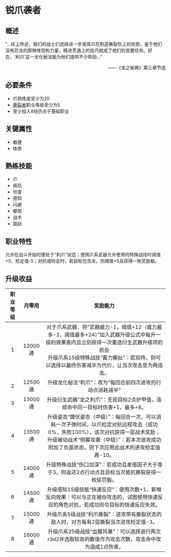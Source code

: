 # 锐爪袭者

## 概述

“…综上所述，我们的战士们选择进一步发挥爪在制造撕裂伤上的优势。鉴于他们没有巨龙的那种体型和力量，精进贯通上的技巧就成了他们的首要任务。好在，‘利爪’这一龙化秘法能为他们提供不少帮助…”
<div align="right">——《龙之秘典》第三章节选</div>

## 必要条件

* 爪熟练度至少为20
* <a href="../dilacerater" target="_blank">撕裂者</a>职业等级至少为5
* 至少投入8经历点于基础职业

## 关键属性

* 敏捷
* 体质

## 熟练技能

* 爪
* 抵抗
* 侦查
* 感知
* 闪避
* 攀爬
* 战术
* 跳跃
  
## 职业特性

允许在战斗开始时便处于“利爪”状态；使用爪系武器允许使用的特殊战技时阈值+5，检定值-5；对抗或检定时，若目标包含龙，则阈值+5且获得一枚奖励骰。

## 升级收益

职业等级|月零用|奖励能力
:--:|:--:|:--:
1|12000通|对于爪系武器，将“武器威力-1，阈值+12（威力最多-2，阈值最多+24）”加入武器升级公式中每升一级的效果表内且立刻获得一次重选衍生武器升级项的机会<br>升级爪系15级特殊战技“蓄力撕扯”：若双持，则可以选择以最终伤害减半为代价，让当次攻击变为两连击。
2|12500通|升级龙化秘法“利爪”：改为“每回合前四次进攻的行动点消耗减半”
3|13000通|升级衍生武器“龙之利爪”：无视目标2点护甲值，连续命中同一目标时伤害+1，最多+8。
4|13500通|升级姿态“蹲伏姿态（中级）”：每回合一次，可以消耗一次子弹时间，以爪检定对抗远程攻击（成功0%，失败100%），该次对抗获得一层战术奖励；<br>升级被动战术“侧翼攻袭（中级）”：若本次进攻成功附加了负面状态，则下次应用此战术的进攻检定值再-10。
5|14000通|升级特殊战技“伤口加深”：若成功且差值因子大于等于3，则返还2点行动点且目标当次抵抗撕裂获得一枚惩罚骰。
6|14500通|升级感知15级技能“快速反应”：使用次数+1，新增反向效果：可以与正在被你攻击的，试图使用快速反应的角色对抗，若成功则令目标的快速反应失效。
7|15000通|升级爪系5级战技“利爪撕裂”：进攻带有撕裂状态的敌人时，对方每有2层撕裂当次进攻检定值-3。
8|16000通|升级爪系25级战技“血腥风暴”：可以选择进行两次r3d2并选取较高的数值作为攻击次数，攻击命中改为造成1点伤害。